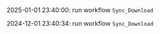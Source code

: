 2025-01-01 23:40:00: run workflow `Sync_Download` 

2024-12-01 23:40:34: run workflow `Sync_Download` 


